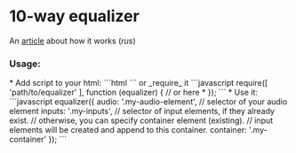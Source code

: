 <h1>10-way equalizer</h1>

An [article](http://habrahabr.ru/post/240819/) about how it works (_rus_)

<h3>Usage:</h3>
* Add script to your html:
```html
  <script src="path/to/equalizer.min.js"></script>
  <script>
    // your code goes here *
  </script>
```
or _require_ it
```javascript
require([
  'path/to/equalizer'
], function (equalizer) {
  // or here *
});
```
* Use it:
```javascript
equalizer({
  audio: '.my-audio-element', // selector of your audio element
  inputs: '.my-inputs', // selector of input elements, if they already exist.
  // otherwise, you can specify container element (existing).
  // input elements will be created and append to this container.
  container: '.my-container'
});
```
